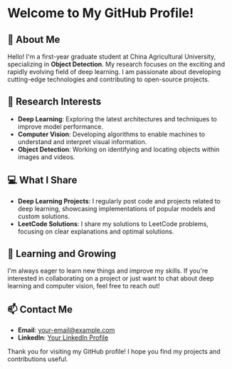 # Welcome to My GitHub Profile!

## 👋 About Me

Hello! I'm a first-year graduate student at China Agricultural University, specializing in **Object Detection**. My research focuses on the exciting and rapidly evolving field of deep learning. I am passionate about developing cutting-edge technologies and contributing to open-source projects.

## 🔬 Research Interests

- **Deep Learning**: Exploring the latest architectures and techniques to improve model performance.
- **Computer Vision**: Developing algorithms to enable machines to understand and interpret visual information.
- **Object Detection**: Working on identifying and locating objects within images and videos.

## 💻 What I Share

- **Deep Learning Projects**: I regularly post code and projects related to deep learning, showcasing implementations of popular models and custom solutions.
- **LeetCode Solutions**: I share my solutions to LeetCode problems, focusing on clear explanations and optimal solutions.

## 🌱 Learning and Growing

I'm always eager to learn new things and improve my skills. If you're interested in collaborating on a project or just want to chat about deep learning and computer vision, feel free to reach out!

## 📫 Contact Me

- **Email**: [your-email@example.com](mailto:your-email@example.com)
- **LinkedIn**: [Your LinkedIn Profile](https://www.linkedin.com/in/your-profile)

Thank you for visiting my GitHub profile! I hope you find my projects and contributions useful.
